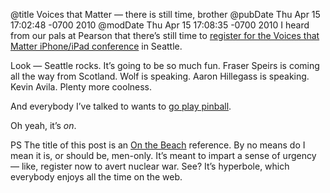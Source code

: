@title Voices that Matter — there is still time, brother
@pubDate Thu Apr 15 17:02:48 -0700 2010
@modDate Thu Apr 15 17:08:35 -0700 2010
I heard from our pals at Pearson that there’s still time to <a href="http://www.voicesthatmatter.com/iphone2010/">register for the Voices that Matter iPhone/iPad conference</a> in Seattle.

Look — Seattle rocks. It’s going to be so much fun. Fraser Speirs is coming all the way from Scotland. Wolf is speaking. Aaron Hillegass is speaking. Kevin Avila. Plenty more coolness.

And everybody I’ve talked to wants to <a href="http://www.shortydog.com/">go play pinball</a>.

Oh yeah, it’s <i>on</i>.

PS The title of this post is an <a href="http://en.wikipedia.org/wiki/On_the_Beach_(1959_film)">On the Beach</a> reference. By no means do I mean it is, or should be, men-only. It’s meant to impart a sense of urgency — like, register now to avert nuclear war. See? It’s hyperbole, which everybody enjoys all the time on the web.
